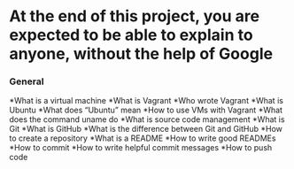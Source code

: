 # At the end of this project, you are expected to be able to explain to anyone, **without the help of Google**
### General
*What is a virtual machine
*What is Vagrant
*Who wrote Vagrant
*What is Ubuntu
*What does “Ubuntu” mean
*How to use VMs with Vagrant
*What does the command uname do
*What is source code management
*What is Git
*What is GitHub
*What is the difference between Git and GitHub
*How to create a repository
*What is a README
*How to write good READMEs
*How to commit
*How to write helpful commit messages
*How to push code